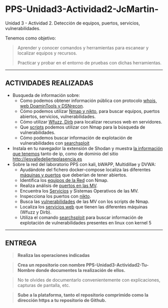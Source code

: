 # PPS-Unidad3-Actividad2-JcMartin-
Unidad 3 - Actividad 2. Detección de equipos, puertos, servicios, vulnerabilidades.

Tenemos como objetivo:

> Aprender y conocer comandos y herramientas para escanear y localizar equipos y recursos.
>
> Practicar y probar en el entorno de pruebas con dichas herramientas.
---
## ACTIVIDADES REALIZADAS
- Busqueda de información sobre:
	- Como podemos obtener información pública con protocolo [whois, web DoaminTools y DSNrecon](./doc/tools.md).
	- Cómo podemos utilizar [Nmap y nikto](./doc/scann.md),   para buscar equipos, puertos abiertos, servicios, vulnerabilidades.
	- Cómo utilizar [Wfuzz, Dirb](./doc/tools2.md) para localizar recursos web en servidores.
	- Que [scripts](./doc/nmap.md) podemos utilizar con Nmap para la búsqueda de vulnerabilidades.
	- Cómo podemos buscar información de explotación de vulnerabilidades con [searchsploit](./doc/exploit.md)
- Instala en tu navegador la extensión de Shodan y muestra [la información que tenemos](./doc/info.md) tanto de ip, como de dominio del sitio http://iesvalledeljerteplasencia.es 
- Sobre la red del laboratorio PPS con kali, bWAPP, Multidillae y DVWA:
	- Ayudándote del fichero docker-compose localiza las diferentes [máquinas y puertos](./doc/scann2.md) que deberían de tener abiertos.
	- Identifica los [equipos de la Red](./doc/equipos.md) con Nmap.
	- Realiza análisis de [puertos en las MV](./doc/puertos.md).
	- Encuentra los [Servicios](./doc/services.md) y Sistemas Operativos de las MV.
	- Inspecciona los puertos con [nikto](./nikto.md).
	- Busca las [vulnerabilidades](./doc/vuln.md) de las MV con los scripts de Nmap.
	- Localiza los [servicios web](./doc/web.md) que tienen las diferentes máquinas (Wfuzz y Dirb).
	- Utiliza el comando [searchsploit](./doc/exploit2.md) para buscar información de explotación de vulnerabilidades presentes en linux con kernel 5
---	
## ENTREGA

>__Realiza las operaciones indicadas__

>__Crea un repositorio  con nombre PPS-Unidad3-Actividad2-Tu-Nombre donde documentes la realización de ellos.__

> No te olvides de documentarlo convenientemente con explicaciones, capturas de pantalla, etc.

>__Sube a la plataforma, tanto el repositorio comprimido como la dirección https a tu repositorio de Github.__
